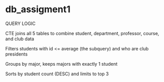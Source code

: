 # db_assigment1
QUERY LOGIC

CTE joins all 5 tables to combine student, department, professor, course, and club data

Filters students with id <= average (the subquery) and who are club presidents

Groups by major, keeps majors with exactly 1 student

Sorts by student count (DESC) and limits to top 3
